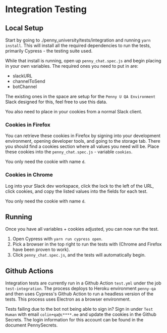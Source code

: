 # Integration Testing

## Local Setup

Start by going to ./penny_university/tests/integration and running `yarn install`. This will install all the required dependencies to run the tests, primarily Cypress - the testing suite used. 

While that install is running, open up `penny_chat.spec.js` and begin placing in your own variables. The required ones you need to put in are:

- slackURL
- channelToSend
- botChannel

The existing ones in the space are setup for the `Penny U QA Environment` Slack designed for this, feel free to use this data.

You also need to place in your cookies from a normal Slack client. 

### Cookies in Firefox

You can retrieve these cookies in Firefox by signing into your development environment, opening developer tools, and going to the storage tab. There you should find a cookies section where all values you need will be. Place these cookies into the `penny_chat.spec.js` - variable `cookies`.

You only need the cookie with name `d`.
### Cookies in Chrome 

Log into your Slack dev workspace, click the lock to the left of the URL, click cookies, and copy the listed values into the fields for each test.

You only need the cookie with name `d`.
## Running

Once you have all variables + cookies adjusted, you can now run the test.

1. Open Cypress with `yarn run cypress open`.
2. Pick a browser in the top right to run the tests with (Chrome and Firefox have been proven to work).
3. Click `penny_chat.spec.js`, and the tests will automatically begin.

## Github Actions

Integration tests are currently run in a Github Action `test.yml` under the job `test-integration`. The process deploys to Heroku environment `penny-qa` and then uses Cypress's Github Action to run a headless version of the tests. This process uses Electron as a browser environment.

Tests failing due to the bot not being able to sign in? Sign in under `Test Human` with email `colin+qa@c****.me` and update the cookies in the Github Secrets. The login information for this account can be found in the document PennySecrets.